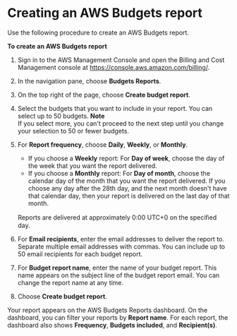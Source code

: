 # Creating an AWS Budgets report<a name="create-budget-report"></a>

Use the following procedure to create an AWS Budgets report\.<a name="creating-budget-report-steps"></a>

**To create an AWS Budgets report**

1. Sign in to the AWS Management Console and open the Billing and Cost Management console at [https://console\.aws\.amazon\.com/billing/](https://console.aws.amazon.com/billing/)\.

1. In the navigation pane, choose **Budgets Reports**\.

1. On the top right of the page, choose **Create budget report**\.

1. Select the budgets that you want to include in your report\. You can select up to 50 budgets\.
**Note**  
If you select more, you can't proceed to the next step until you change your selection to 50 or fewer budgets\.

1. For **Report frequency**, choose **Daily**, **Weekly**, or **Monthly**\.
   + If you choose a **Weekly** report: For **Day of week**, choose the day of the week that you want the report delivered\.
   + If you choose a **Monthly** report: For **Day of month**, choose the calendar day of the month that you want the report delivered\. If you choose any day after the 28th day, and the next month doesn't have that calendar day, then your report is delivered on the last day of that month\.

   Reports are delivered at approximately 0:00 UTC\+0 on the speciﬁed day\.

1. For **Email recipients**, enter the email addresses to deliver the report to\. Separate multiple email addresses with commas\. You can include up to 50 email recipients for each budget report\.

1. For **Budget report name**, enter the name of your budget report\. This name appears on the subject line of the budget report email\. You can change the report name at any time\.

1. Choose **Create budget report**\.

Your report appears on the AWS Budgets Reports dashboard\. On the dashboard, you can filter your reports by **Report name**\. For each report, the dashboard also shows **Frequency**, **Budgets included**, and **Recipient\(s\)**\.